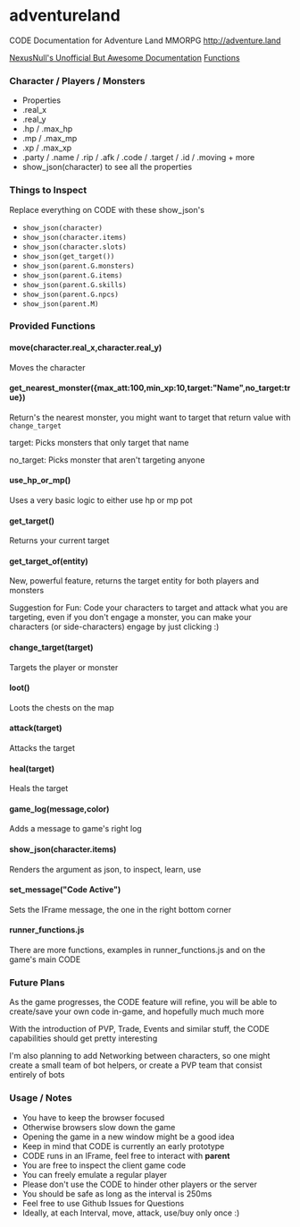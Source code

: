 # adventureland
CODE Documentation for Adventure Land MMORPG http://adventure.land


[NexusNull's Unofficial But Awesome Documentation](https://fansana.github.io/adventureland/index.html) [Functions](https://fansana.github.io/adventureland/global.html)

### Character / Players / Monsters

* Properties
 * .real_x
 * .real_y
 * .hp / .max_hp
 * .mp / .max_mp
 * .xp / .max_xp
 * .party / .name / .rip / .afk / .code / .target / .id / .moving + more
* show_json(character) to see all the properties

### Things to Inspect

Replace everything on CODE with these show_json's

* `show_json(character)`
* `show_json(character.items)`
* `show_json(character.slots)`
* `show_json(get_target())`
* `show_json(parent.G.monsters)`
* `show_json(parent.G.items)`
* `show_json(parent.G.skills)`
* `show_json(parent.G.npcs)`
* `show_json(parent.M)`

### Provided Functions

#### move(character.real_x,character.real_y)
Moves the character

#### get_nearest_monster({max_att:100,min_xp:10,target:"Name",no_target:true})
Return's the nearest monster, you might want to target that return value with `change_target`

target: Picks monsters that only target that name

no_target: Picks monster that aren't targeting anyone

#### use_hp_or_mp()
Uses a very basic logic to either use hp or mp pot

#### get_target()
Returns your current target

#### get_target_of(entity)
New, powerful feature, returns the target entity for both players and monsters

Suggestion for Fun: Code your characters to target and attack what you are targeting, even if you don't engage a monster, you can make your characters (or side-characters) engage by just clicking :)

#### change_target(target)
Targets the player or monster

#### loot()
Loots the chests on the map

#### attack(target)
Attacks the target

#### heal(target)
Heals the target

#### game_log(message,color)
Adds a message to game's right log

#### show_json(character.items)
Renders the argument as json, to inspect, learn, use

#### set_message("Code Active")
Sets the IFrame message, the one in the right bottom corner

#### runner_functions.js
There are more functions, examples in runner_functions.js and on the game's main CODE

### Future Plans
As the game progresses, the CODE feature will refine, you will be able to create/save your own code in-game, and hopefully much much more

With the introduction of PVP, Trade, Events and similar stuff, the CODE capabilities should get pretty interesting

I'm also planning to add Networking between characters, so one might create a small team of bot helpers, or create a PVP team that consist entirely of bots

### Usage / Notes
* You have to keep the browser focused
* Otherwise browsers slow down the game
* Opening the game in a new window might be a good idea
* Keep in mind that CODE is currently an early prototype
* CODE runs in an IFrame, feel free to interact with **parent**
* You are free to inspect the client game code
* You can freely emulate a regular player
* Please don't use the CODE to hinder other players or the server
* You should be safe as long as the interval is 250ms
* Feel free to use Github Issues for Questions
* Ideally, at each Interval, move, attack, use/buy only once :)
